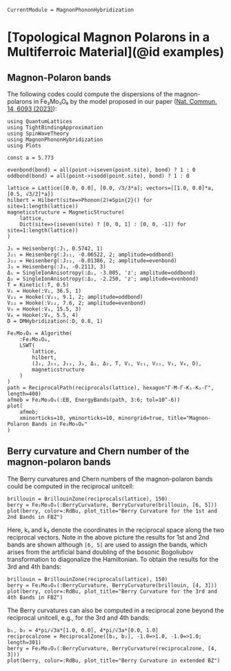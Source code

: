 ```@meta
CurrentModule = MagnonPhononHybridization
```

# [Topological Magnon Polarons in a Multiferroic Material](@id examples)

## Magnon-Polaron bands

The following codes could compute the dispersions of the magnon-polarons in Fe₂Mo₃O₈ by the model proposed in our paper ([Nat. Commun. 14, 6093 (2023)](https://www.nature.com/articles/s41467-023-41791-9)):

```@example Fe₂Mo₃O₈
using QuantumLattices
using TightBindingApproximation
using SpinWaveTheory
using MagnonPhononHybridization
using Plots

const a = 5.773

evenbond(bond) = all(point->iseven(point.site), bond) ? 1 : 0
oddbond(bond) = all(point->isodd(point.site), bond) ? 1 : 0

lattice = Lattice([0.0, 0.0], [0.0, √3/3*a]; vectors=[[1.0, 0.0]*a, [0.5, √3/2]*a])
hilbert = Hilbert(site=>Phonon(2)⊕Spin{2}() for site=1:length(lattice))
magneticstructure = MagneticStructure(
    lattice,
    Dict(site=>(iseven(site) ? [0, 0, 1] : [0, 0, -1]) for site=1:length(lattice))
)

J₁ = Heisenberg(:J₁, 0.5742, 1)
J₂₁ = Heisenberg(:J₂₁, -0.06522, 2; amplitude=oddbond)
J₂₂ = Heisenberg(:J₂₂, -0.01386, 2; amplitude=evenbond)
J₃ = Heisenberg(:J₃, -0.2113, 3)
Δ₁ = SingleIonAnisotropy(:Δ₁, -3.005, 'z'; amplitude=oddbond)
Δ₂ = SingleIonAnisotropy(:Δ₂, -2.250, 'z'; amplitude=evenbond)
T = Kinetic(:T, 0.5)
V₁ = Hooke(:V₁, 36.5, 1)
V₂₁ = Hooke(:V₂₁, 9.1, 2; amplitude=oddbond)
V₂₂ = Hooke(:V₂₂, 7.6, 2; amplitude=evenbond)
V₃ = Hooke(:V₃, 15.5, 3)
V₄ = Hooke(:V₄, 5.5, 4)
D = DMHybridization(:D, 0.8, 1)

Fe₂Mo₃O₈ = Algorithm(
    :Fe₂Mo₃O₈,
    LSWT(
        lattice,
        hilbert,
        (J₁, J₂₁, J₂₂, J₃, Δ₁, Δ₂, T, V₁, V₂₁, V₂₂, V₃, V₄, D),
        magneticstructure
    )
)
path = ReciprocalPath(reciprocals(lattice), hexagon"Γ-M-Γ-K₁-K₂-Γ", length=400)
afmeb = Fe₂Mo₃O₈(:EB, EnergyBands(path, 3:6; tol=10^-6))
plot(
    afmeb;
    xminorticks=10, yminorticks=10, minorgrid=true, title="Magnon-Polaron Bands in Fe₂Mo₃O₈"
)
```

## Berry curvature and Chern number of the magnon-polaron bands
The Berry curvatures and Chern numbers of the magnon-polaron bands could be computed in the reciprocal unitcell:
```@example Fe₂Mo₃O₈
brillouin = BrillouinZone(reciprocals(lattice), 150)
berry = Fe₂Mo₃O₈(:BerryCurvature, BerryCurvature(brillouin, [6, 5]))
plot(berry, color=:RdBu, plot_title="Berry Curvature for the 1st and 2nd Bands in FBZ")
```
Here, k₁ and k₂ denote the coordinates in the reciprocal space along the two reciprocal vectors. Note in the above picture the results for 1st and 2nd bands are shown although `[6, 5]` are used to assign the bands, which arises from the artificial band doubling of the bosonic Bogoliubov transformation to diagonalize the Hamiltonian. To obtain the results for the 3rd and 4th bands:

```@example Fe₂Mo₃O₈
brillouin = BrillouinZone(reciprocals(lattice), 150)
berry = Fe₂Mo₃O₈(:BerryCurvature, BerryCurvature(brillouin, [4, 3]))
plot(berry, color=:RdBu, plot_title="Berry Curvature for the 3rd and 4th Bands in FBZ")
```

The Berry curvatures can also be computed in a reciprocal zone beyond the reciprocal unitcell, e.g., for the 3rd and 4th bands:
```@example Fe₂Mo₃O₈
b₁, b₂ = 4*pi/√3a*[1.0, 0.0], 4*pi/√3a*[0.0, 1.0]
reciprocalzone = ReciprocalZone([b₁, b₂], -1.0=>1.0, -1.0=>1.0; length=301)
berry = Fe₂Mo₃O₈(:BerryCurvature, BerryCurvature(reciprocalzone, [4, 3]))
plot(berry, color=:RdBu, plot_title="Berry Curvature in extended BZ")
```
